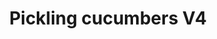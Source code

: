 ---
title: Pickling cucumbers V4
favorite: true
source: 
source_url: 
yield: 6 quart jars
active_time: 
total_time: 
tags: condiments
ingredients: |-
  * 2.5 cups white vinegar 
  * 9.5 cups water 
  * 2 medium onions, diced 
  * 10 garlic cloves, minced 
  * 10 tbsp pickling salt 
  * 4 tbsp dill seed 
  * 4 tbsp dill weed 
  * 2 tbsp mustard seed 
  * 2 tbsp pepper 
  * handful of bay leaves 
  * 4 tbsp garlic powder 
  * 3 tbsp onion powder 
instructions: |-
---